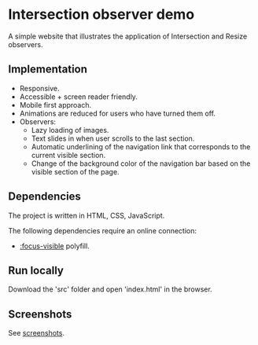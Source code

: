 # Intersection observer demo

A simple website that illustrates the application of Intersection and Resize observers.

## Implementation

* Responsive.
* Accessible + screen reader friendly.
* Mobile first approach.
* Animations are reduced for users who have turned them off.
* Observers:
  * Lazy loading of images.
  * Text slides in when user scrolls to the last section.
  * Automatic underlining of the navigation link that corresponds to the current visible section.
  * Change of the background color of the navigation bar based on the visible section of the page.

## Dependencies

The project is written in HTML, CSS, JavaScript.

The following dependencies require an online connection:

* [:focus-visible](https://github.com/WICG/focus-visible) polyfill.

## Run locally

Download the 'src' folder and open 'index.html' in the browser.

## Screenshots

See [screenshots](screenshots/).
